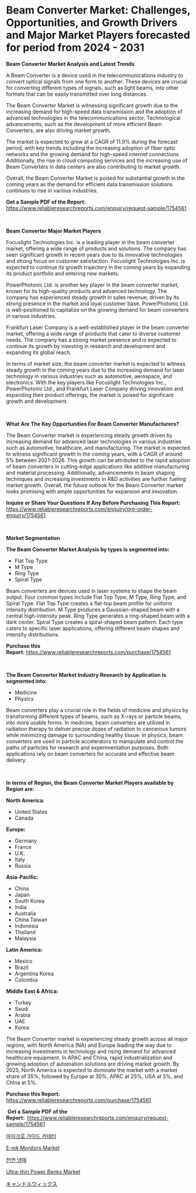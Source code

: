 <p><h1>Beam Converter Market: Challenges, Opportunities, and Growth Drivers and Major Market Players forecasted for period from 2024 - 2031</h1></p><p><strong>Beam Converter Market Analysis and Latest Trends</strong></p>
<p><p>A Beam Converter is a device used in the telecommunications industry to convert optical signals from one form to another. These devices are crucial for converting different types of signals, such as light beams, into other formats that can be easily transmitted over long distances.</p><p>The Beam Converter Market is witnessing significant growth due to the increasing demand for high-speed data transmission and the adoption of advanced technologies in the telecommunications sector. Technological advancements, such as the development of more efficient Beam Converters, are also driving market growth.</p><p>The market is expected to grow at a CAGR of 11.9% during the forecast period, with key trends including the increasing adoption of fiber optic networks and the growing demand for high-speed internet connections. Additionally, the rise in cloud computing services and the increasing use of Beam Converters in data centers are also contributing to market growth.</p><p>Overall, the Beam Converter Market is poised for substantial growth in the coming years as the demand for efficient data transmission solutions continues to rise in various industries.</p></p>
<p><strong>Get a Sample PDF of the Report:&nbsp;</strong> <a href="https://www.reliableresearchreports.com/enquiry/request-sample/1754561">https://www.reliableresearchreports.com/enquiry/request-sample/1754561</a></p>
<p>&nbsp;</p>
<p><strong>Beam Converter Major Market Players</strong></p>
<p><p>Focuslight Technologies Inc. is a leading player in the beam converter market, offering a wide range of products and solutions. The company has seen significant growth in recent years due to its innovative technologies and strong focus on customer satisfaction. Focuslight Technologies Inc. is expected to continue its growth trajectory in the coming years by expanding its product portfolio and entering new markets.</p><p>PowerPhotonic Ltd. is another key player in the beam converter market, known for its high-quality products and advanced technology. The company has experienced steady growth in sales revenue, driven by its strong presence in the market and loyal customer base. PowerPhotonic Ltd. is well-positioned to capitalize on the growing demand for beam converters in various industries.</p><p>Frankfurt Laser Company is a well-established player in the beam converter market, offering a wide range of products that cater to diverse customer needs. The company has a strong market presence and is expected to continue its growth by investing in research and development and expanding its global reach.</p><p>In terms of market size, the beam converter market is expected to witness steady growth in the coming years due to the increasing demand for laser technology in various industries such as automotive, aerospace, and electronics. With the key players like Focuslight Technologies Inc., PowerPhotonic Ltd., and Frankfurt Laser Company driving innovation and expanding their product offerings, the market is poised for significant growth and development.</p></p>
<p>&nbsp;</p>
<p><strong>What Are The Key Opportunities For Beam Converter Manufacturers?</strong></p>
<p><p>The Beam Converter market is experiencing steady growth driven by increasing demand for advanced laser technologies in various industries such as automotive, healthcare, and manufacturing. The market is expected to witness significant growth in the coming years, with a CAGR of around 5% between 2021-2026. This growth can be attributed to the rapid adoption of beam converters in cutting-edge applications like additive manufacturing and material processing. Additionally, advancements in beam shaping techniques and increasing investments in R&D activities are further fueling market growth. Overall, the future outlook for the Beam Converter market looks promising with ample opportunities for expansion and innovation.</p></p>
<p><strong>Inquire or Share Your Questions If Any Before Purchasing This Report:</strong> <a href="https://www.reliableresearchreports.com/enquiry/pre-order-enquiry/1754561">https://www.reliableresearchreports.com/enquiry/pre-order-enquiry/1754561</a></p>
<p>&nbsp;</p>
<p><strong>Market Segmentation</strong></p>
<p><strong>The Beam Converter Market Analysis by types is segmented into:</strong></p>
<p><ul><li>Flat Top Type</li><li>M Type</li><li>Ring Type</li><li>Spiral Type</li></ul></p>
<p><p>Beam converters are devices used in laser systems to shape the beam output. Four common types include Flat Top Type, M Type, Ring Type, and Spiral Type. Flat Top Type creates a flat-top beam profile for uniform intensity distribution. M Type produces a Gaussian-shaped beam with a central high-intensity peak. Ring Type generates a ring-shaped beam with a dark center. Spiral Type creates a spiral-shaped beam pattern. Each type caters to specific laser applications, offering different beam shapes and intensity distributions.</p></p>
<p><strong>Purchase this Report:&nbsp;</strong><a href="https://www.reliableresearchreports.com/purchase/1754561">https://www.reliableresearchreports.com/purchase/1754561</a></p>
<p>&nbsp;</p>
<p><strong>The Beam Converter Market Industry Research by Application is segmented into:</strong></p>
<p><ul><li>Medicine</li><li>Physics</li></ul></p>
<p><p>Beam converters play a crucial role in the fields of medicine and physics by transforming different types of beams, such as X-rays or particle beams, into more usable forms. In medicine, beam converters are utilized in radiation therapy to deliver precise doses of radiation to cancerous tumors while minimizing damage to surrounding healthy tissue. In physics, beam converters are used in particle accelerators to manipulate and control the paths of particles for research and experimentation purposes. Both applications rely on beam converters for accurate and effective beam delivery.</p></p>
<p>&nbsp;</p>
<p><strong>In terms of Region, the Beam Converter Market Players available by Region are:</strong></p>
<p>
    <p> <strong> North America: </strong>
        <ul>
            <li>United States</li>
            <li>Canada</li>
        </ul>
        </p> 
    <p> <strong> Europe: </strong>
        <ul>
            <li>Germany</li>
            <li>France</li>
            <li>U.K.</li>
            <li>Italy</li>
            <li>Russia</li>
        </ul>
        </p> 
    <p> <strong> Asia-Pacific: </strong>
        <ul>
            <li>China</li>
            <li>Japan</li>
            <li>South Korea</li>
            <li>India</li>
            <li>Australia</li>
            <li>China Taiwan</li>
            <li>Indonesia</li>
            <li>Thailand</li>
            <li>Malaysia</li>
        </ul>
        </p> 
    <p> <strong> Latin America: </strong>
        <ul>
            <li>Mexico</li>
            <li>Brazil</li>
            <li>Argentina Korea</li>
            <li>Colombia</li>
        </ul>
        </p> 
    <p> <strong> Middle East & Africa: </strong>
        <ul>
            <li>Turkey</li>
            <li>Saudi</li>
            <li>Arabia</li>
            <li>UAE</li>
            <li>Korea</li>
        </ul>
    </p>
    </p>
<p><p>The Beam Converter market is experiencing steady growth across all major regions, with North America (NA) and Europe leading the way due to increasing investments in technology and rising demand for advanced healthcare equipment. In APAC and China, rapid industrialization and growing adoption of automation solutions are driving market growth. By 2025, North America is expected to dominate the market with a market share of 35%, followed by Europe at 30%, APAC at 25%, USA at 5%, and China at 5%.</p></p>
<p><strong>Purchase this Report: </strong><a href="https://www.reliableresearchreports.com/purchase/1754561">https://www.reliableresearchreports.com/purchase/1754561</a></p>
<p>&nbsp;<strong>Get a Sample PDF of the Report:&nbsp;&nbsp;</strong><a href="https://www.reliableresearchreports.com/enquiry/request-sample/1754561">https://www.reliableresearchreports.com/enquiry/request-sample/1754561</a></p>
<p><strong></strong></p>
<p><p><a href="https://github.com/Elenrrera7685/Market-Research-Report-List-1/blob/main/58786978853.md">마이크로 가이드 카테터</a></p><p><a href="https://github.com/irfadac/Market-Research-Report-List-2/blob/main/e-ink-monitors-market.md">E-ink Monitors Market</a></p><p><a href="https://github.com/sammyUltyylrich9067856/Market-Research-Report-List-1/blob/main/34400908854.md">천연 냉매</a></p><p><a href="https://github.com/myacatherineblakecaczo9vcsw/Market-Research-Report-List-2/blob/main/ultra-thin-power-banks-market.md">Ultra-thin Power Banks Market</a></p><p><a href="https://github.com/ReyesKohler20231/Market-Research-Report-List-1/blob/main/82519099580.md">キャンドルウィックス</a></p></p>